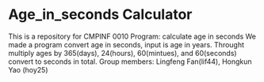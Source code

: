 # Age_in_seconds Calculator
This is a repository for CMPINF 0010
Program: calculate age in seconds
We made a program convert age in seconds, input is age in years. Throught multiply ages by 365(days), 24(hours), 60(mintues), and 60(seconds) convert to seconds in total. 
Group members: Lingfeng Fan(lif44), Hongkun Yao (hoy25)

